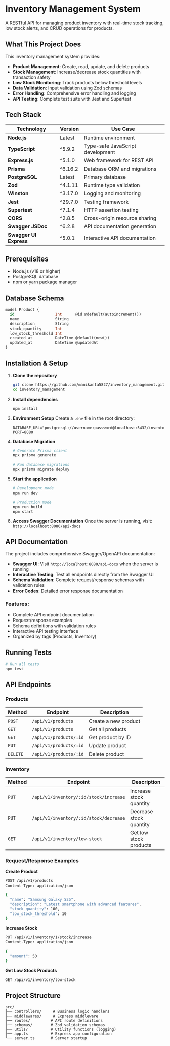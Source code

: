 # Inventory Management System

A RESTful API for managing product inventory with real-time stock tracking, low stock alerts, and CRUD operations for products.

## What This Project Does

This inventory management system provides:
- **Product Management**: Create, read, update, and delete products
- **Stock Management**: Increase/decrease stock quantities with transaction safety
- **Low Stock Monitoring**: Track products below threshold levels
- **Data Validation**: Input validation using Zod schemas
- **Error Handling**: Comprehensive error handling and logging
- **API Testing**: Complete test suite with Jest and Supertest

## Tech Stack

| Technology | Version | Use Case |
|------------|---------|----------|
| **Node.js** | Latest | Runtime environment |
| **TypeScript** | ^5.9.2 | Type-safe JavaScript development |
| **Express.js** | ^5.1.0 | Web framework for REST API |
| **Prisma** | ^6.16.2 | Database ORM and migrations |
| **PostgreSQL** | Latest | Primary database |
| **Zod** | ^4.1.11 | Runtime type validation |
| **Winston** | ^3.17.0 | Logging and monitoring |
| **Jest** | ^29.7.0 | Testing framework |
| **Supertest** | ^7.1.4 | HTTP assertion testing |
| **CORS** | ^2.8.5 | Cross-origin resource sharing |
| **Swagger JSDoc** | ^6.2.8 | API documentation generation |
| **Swagger UI Express** | ^5.0.1 | Interactive API documentation |

## Prerequisites

- Node.js (v18 or higher)
- PostgreSQL database
- npm or yarn package manager

## Database Schema

```sql
model Product {
  id                  Int      @id @default(autoincrement())
  name                String
  description         String
  stock_quantity      Int
  low_stock_threshold Int
  created_at          DateTime @default(now())
  updated_at          DateTime @updatedAt
}
```

## Installation & Setup

1. **Clone the repository**
   ```bash
   git clone https://github.com/manikanta5827/inventory_management.git
   cd inventory_management
   ```

2. **Install dependencies**
   ```bash
   npm install
   ```

3. **Environment Setup**
   Create a `.env` file in the root directory:
   ```env
   DATABASE_URL="postgresql://username:password@localhost:5432/inventory"
   PORT=8080
   ```

4. **Database Migration**
   ```bash
   # Generate Prisma client
   npx prisma generate
   
   # Run database migrations
   npx prisma migrate deploy
   ```

5. **Start the application**
   ```bash
   # Development mode
   npm run dev
   
   # Production mode
   npm run build
   npm start
   ```

6. **Access Swagger Documentation**
   Once the server is running, visit: `http://localhost:8080/api-docs`

## API Documentation

The project includes comprehensive Swagger/OpenAPI documentation:

- **Swagger UI**: Visit `http://localhost:8080/api-docs` when the server is running
- **Interactive Testing**: Test all endpoints directly from the Swagger UI
- **Schema Validation**: Complete request/response schemas with validation rules
- **Error Codes**: Detailed error response documentation

### Features:
- Complete API endpoint documentation
- Request/response examples
- Schema definitions with validation rules
- Interactive API testing interface
- Organized by tags (Products, Inventory)

## Running Tests

```bash
# Run all tests
npm test
```

## API Endpoints

### Products
| Method | Endpoint | Description |
|--------|----------|-------------|
| `POST` | `/api/v1/products` | Create a new product |
| `GET` | `/api/v1/products` | Get all products |
| `GET` | `/api/v1/products/:id` | Get product by ID |
| `PUT` | `/api/v1/products/:id` | Update product |
| `DELETE` | `/api/v1/products/:id` | Delete product |

### Inventory
| Method | Endpoint | Description |
|--------|----------|-------------|
| `PUT` | `/api/v1/inventory/:id/stock/increase` | Increase stock quantity |
| `PUT` | `/api/v1/inventory/:id/stock/decrease` | Decrease stock quantity |
| `GET` | `/api/v1/inventory/low-stock` | Get low stock products |

### Request/Response Examples

**Create Product**
```bash
POST /api/v1/products
Content-Type: application/json

{
  "name": "Samsung Galaxy S25",
  "description": "Latest smartphone with advanced features",
  "stock_quantity": 100,
  "low_stock_threshold": 10
}
```

**Increase Stock**
```bash
PUT /api/v1/inventory/1/stock/increase
Content-Type: application/json

{
  "amount": 50
}
```

**Get Low Stock Products**
```bash
GET /api/v1/inventory/low-stock
```

## Project Structure

```
src/
├── controllers/     # Business logic handlers
├── middlewares/     # Express middleware
├── routes/         # API route definitions
├── schemas/        # Zod validation schemas
├── utils/          # Utility functions (logging)
├── app.ts          # Express app configuration
└── server.ts       # Server startup
```